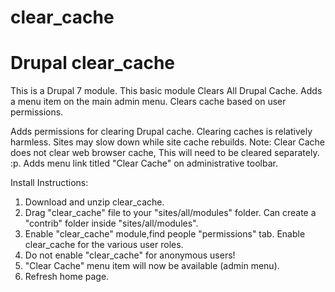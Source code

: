 # clear_cache
# Drupal clear_cache
This is a Drupal 7 module.
This basic module Clears All Drupal Cache.
Adds a menu item on the main admin menu.
Clears cache based on user permissions.

Adds permissions for clearing Drupal cache.
Clearing caches is relatively harmless.
Sites may slow down while site cache rebuilds.
Note: Clear Cache does not clear web browser cache,
This will need to be cleared separately. :p.
Adds menu link titled "Clear Cache" on administrative toolbar.

Install Instructions:
1. Download and unzip clear_cache.
2. Drag "clear_cache" file to your "sites/all/modules" folder. 
Can create a "contrib" folder inside "sites/all/modules".
3. Enable "clear_cache" module,find people "permissions" tab. 
Enable clear_cache for the various user roles.
4. Do not enable "clear_cache" for anonymous users!
5. "Clear Cache" menu item will now be available (admin menu).
6. Refresh home page.
